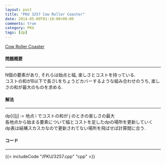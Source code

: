 ```yaml
---
layout: post
title: "PKU 3257 Cow Roller Coaster"
date: 2014-05-09T01:10:00+09:00
comments: true
category: PKU
tags: [dp]
---
```


[Cow Roller Coaster](http://poj.org/problem?id=3257)

#### 問題概要

****

N個の要素があり, それらは始点と幅, 楽しさとコストを持っている.  
コストの和がB以下で長さLをちょうどカバーするような組み合わせのうち, 楽しさの和が最大のものを求める.  

#### 解法

****

dp[i][j] := 地点 i でコストの和が j のときの楽しさの最大  
各地点から始まる要素について幅とコストを足したdpの場所を更新していく  
dp表は結構スカスカなので更新されてない場所を飛ばせば計算間に合う.  


#### コード

****

{{< includeCode "/PKU/3257.cpp" "cpp" >}}


